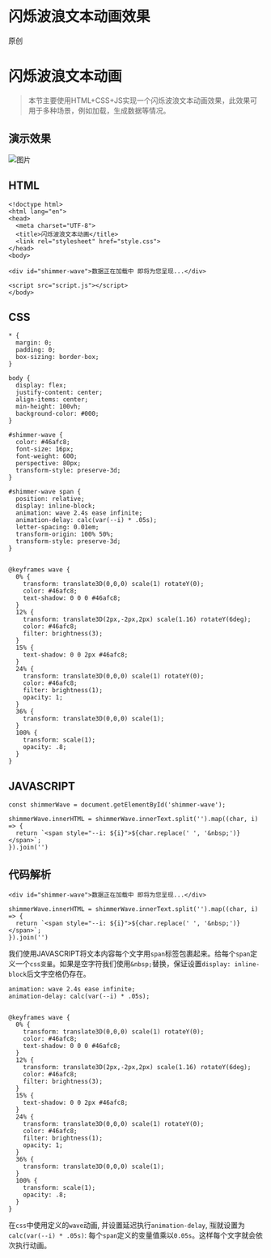 # 闪烁波浪文本动画效果

原创   

# 闪烁波浪文本动画

> 本节主要使用HTML+CSS+JS实现一个闪烁波浪文本动画效果，此效果可用于多种场景，例如加载，生成数据等情况。

## 演示效果

![图片](https://mmbiz.qpic.cn/sz_mmbiz_gif/3tk5sUAlYXqGAgdnl8YCibx1tls7MHryNDR8dicPpTnb1U8B9xBTMdD49ChNtSiaM0DEwTZh3C6Jc7q5xGOHFo9YQ/640?wx_fmt=gif&from=appmsg&wxfrom=13)

## HTML

```
<!doctype html>
<html lang="en">
<head>
  <meta charset="UTF-8">
  <title>闪烁波浪文本动画</title>
  <link rel="stylesheet" href="style.css">
</head>
<body>

<div id="shimmer-wave">数据正在加载中 即将为您呈现...</div>

<script src="script.js"></script>
</body>
```

## CSS

```
* {
  margin: 0;
  padding: 0;
  box-sizing: border-box;
}

body {
  display: flex;
  justify-content: center;
  align-items: center;
  min-height: 100vh;
  background-color: #000;
}

#shimmer-wave {
  color: #46afc8;
  font-size: 16px;
  font-weight: 600;
  perspective: 80px;
  transform-style: preserve-3d;
}

#shimmer-wave span {
  position: relative;
  display: inline-block;
  animation: wave 2.4s ease infinite;
  animation-delay: calc(var(--i) * .05s);
  letter-spacing: 0.01em;
  transform-origin: 100% 50%;
  transform-style: preserve-3d;
}


@keyframes wave {
  0% {
    transform: translate3D(0,0,0) scale(1) rotateY(0);
    color: #46afc8;
    text-shadow: 0 0 0 #46afc8;
  }
  12% {
    transform: translate3D(2px,-2px,2px) scale(1.16) rotateY(6deg);
    color: #46afc8;
    filter: brightness(3);
  }
  15% {
    text-shadow: 0 0 2px #46afc8;
  }
  24% {
    transform: translate3D(0,0,0) scale(1) rotateY(0);
    color: #46afc8;
    filter: brightness(1);
    opacity: 1;
  }
  36% {
    transform: translate3D(0,0,0) scale(1);
  }
  100% {
    transform: scale(1);
    opacity: .8;
  }
}
```

## JAVASCRIPT

```
const shimmerWave = document.getElementById('shimmer-wave');

shimmerWave.innerHTML = shimmerWave.innerText.split('').map((char, i) => {
  return `<span style="--i: ${i}">${char.replace(' ', '&nbsp;')}</span>`;
}).join('')
```

## 代码解析

```
<div id="shimmer-wave">数据正在加载中 即将为您呈现...</div>

shimmerWave.innerHTML = shimmerWave.innerText.split('').map((char, i) => {
  return `<span style="--i: ${i}">${char.replace(' ', '&nbsp;')}</span>`;
}).join('')
```

我们使用JAVASCRIPT将文本内容每个文字用`span`标签包裹起来。给每个`span`定义一个`css变量`。如果是空字符我们使用`&nbsp;`替换，保证设置`display: inline-block`后文字空格仍存在。

```
animation: wave 2.4s ease infinite;
animation-delay: calc(var(--i) * .05s);


@keyframes wave {
  0% {
    transform: translate3D(0,0,0) scale(1) rotateY(0);
    color: #46afc8;
    text-shadow: 0 0 0 #46afc8;
  }
  12% {
    transform: translate3D(2px,-2px,2px) scale(1.16) rotateY(6deg);
    color: #46afc8;
    filter: brightness(3);
  }
  15% {
    text-shadow: 0 0 2px #46afc8;
  }
  24% {
    transform: translate3D(0,0,0) scale(1) rotateY(0);
    color: #46afc8;
    filter: brightness(1);
    opacity: 1;
  }
  36% {
    transform: translate3D(0,0,0) scale(1);
  }
  100% {
    transform: scale(1);
    opacity: .8;
  }
}
```

在`css`中使用定义的`wave`动画, 并设置延迟执行`animation-delay`, 🈯️就设置为`calc(var(--i) * .05s)`: 每个`span`定义的变量值乘以`0.05s`。这样每个文字就会依次执行动画。

